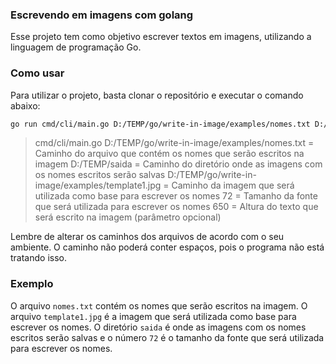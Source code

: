 ### Escrevendo em imagens com golang

Esse projeto tem como objetivo escrever textos em imagens, utilizando a linguagem de programação Go.

### Como usar

Para utilizar o projeto, basta clonar o repositório e executar o comando abaixo:

```bash
go run cmd/cli/main.go D:/TEMP/go/write-in-image/examples/nomes.txt D:/TEMP/saida D:/TEMP/go/write-in-image/examples/template1.jpg 72 650
```
> cmd/cli/main.go D:/TEMP/go/write-in-image/examples/nomes.txt = Caminho do arquivo que contém os nomes que serão escritos na imagem
> D:/TEMP/saida = Caminho do diretório onde as imagens com os nomes escritos serão salvas
> D:/TEMP/go/write-in-image/examples/template1.jpg = Caminho da imagem que será utilizada como base para escrever os nomes
> 72 = Tamanho da fonte que será utilizada para escrever os nomes
> 650 = Altura do texto que será escrito na imagem (parâmetro opcional)


Lembre de alterar os caminhos dos arquivos de acordo com o seu ambiente.
O caminho não poderá conter espaços, pois o programa não está tratando isso.

### Exemplo

O arquivo `nomes.txt` contém os nomes que serão escritos na imagem. O arquivo `template1.jpg` é a imagem que será utilizada como base para escrever os nomes. O diretório `saida` é onde as imagens com os nomes escritos serão salvas e o número `72` é o tamanho da fonte que será utilizada para escrever os nomes.